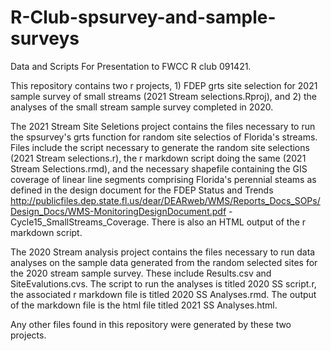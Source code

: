 # R-Club-spsurvey-and-sample-surveys
Data and Scripts For Presentation to FWCC R club 091421.  

This repository contains two r projects, 1) FDEP grts site selection for 2021 sample survey of small streams (2021 Stream selections.Rproj), and 2) the analyses of the small stream sample survey completed in 2020.  

The 2021 Stream Site Seletions project contains the files necessary to run the spsurvey's grts function for random site selectios of Florida's streams.  Files include the script necessary to generate the random site selections (2021 Stream selections.r), the r markdown script doing the same (2021 Stream Selections.rmd), and the necessary shapefile containing the GIS coverage of linear line segments comprising Florida's perennial steams as defined in the design document for the FDEP Status and Trends http://publicfiles.dep.state.fl.us/dear/DEARweb/WMS/Reports_Docs_SOPs/Design_Docs/WMS-MonitoringDesignDocument.pdf - Cycle15_SmallStreams_Coverage. There is also an HTML output of the r markdown script. 

The 2020 Stream analysis project contains the files necessary to run data analyses on the sample data generated from the random selected sites for the 2020 stream sample survey.  These include Results.csv and SiteEvalutions.cvs.  The script to run the analyses is titled 2020 SS script.r, the associated r markdown file is titled 2020 SS Analyses.rmd.  The output of the markdown file is the html file titled 2021 SS Analyses.html.

Any other files found in this repository were generated by these two projects.
